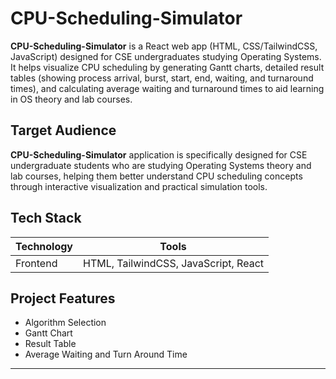   

# CPU-Scheduling-Simulator
**CPU-Scheduling-Simulator** is a React web app (HTML, CSS/TailwindCSS, JavaScript) designed for CSE undergraduates studying Operating Systems. It helps visualize CPU scheduling by generating Gantt charts, detailed result tables (showing process arrival, burst, start, end, waiting, and turnaround times), and calculating average waiting and turnaround times to aid learning in OS theory and lab courses.

  



## Target Audience
**CPU-Scheduling-Simulator** application is specifically designed for CSE undergraduate students who are studying Operating Systems theory and lab courses, helping them better understand CPU scheduling concepts through interactive visualization and practical simulation tools.

  
  

## Tech Stack
<table>
	 <thead> 
		 <tr> 
			 <th>Technology</th> 
			 <th>Tools</th> 
		 </tr> 
	 </thead> 
	 <tbody> 
		 <tr> 
			 <td>Frontend</td> 
			 <td>HTML, TailwindCSS, JavaScript, React</td>   
		 </tr>  
	 </tbody> 
 </table>
  


## Project Features
<ul>
	<li>Algorithm Selection</li>
	<li>Gantt Chart</li>
	<li>Result Table</li>
	<li>Average Waiting and Turn Around Time</li>
</ul>

----------
